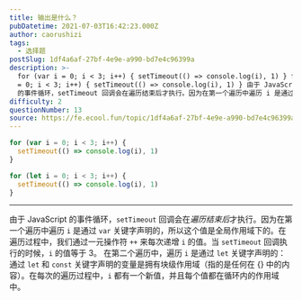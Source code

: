 ```yaml
---
title: 输出是什么？
pubDatetime: 2021-07-03T16:42:23.000Z
author: caorushizi
tags:
  - 选择题
postSlug: 1df4a6af-27bf-4e9e-a990-bd7e4c96399a
description: >-
  for (var i = 0; i < 3; i++) { setTimeout(() => console.log(i), 1) } for (let i
  = 0; i < 3; i++) { setTimeout(() => console.log(i), 1) } 由于 JavaScript
  的事件循环，setTimeout 回调会在遍历结束后才执行。因为在第一个遍历中遍历 i 是通过 va
difficulty: 2
questionNumber: 13
source: https://fe.ecool.fun/topic/1df4a6af-27bf-4e9e-a990-bd7e4c96399a
---
```


```javascript
for (var i = 0; i < 3; i++) {
  setTimeout(() => console.log(i), 1)
}

for (let i = 0; i < 3; i++) {
  setTimeout(() => console.log(i), 1)
}
```

---

由于 JavaScript 的事件循环，`setTimeout` 回调会在*遍历结束后*才执行。因为在第一个遍历中遍历 `i` 是通过 `var` 关键字声明的，所以这个值是全局作用域下的。在遍历过程中，我们通过一元操作符 `++` 来每次递增 `i` 的值。当 `setTimeout` 回调执行的时候，`i` 的值等于 3。
在第二个遍历中，遍历 `i` 是通过 `let` 关键字声明的：通过 `let` 和 `const` 关键字声明的变量是拥有块级作用域（指的是任何在 {} 中的内容）。在每次的遍历过程中，`i` 都有一个新值，并且每个值都在循环内的作用域中。
